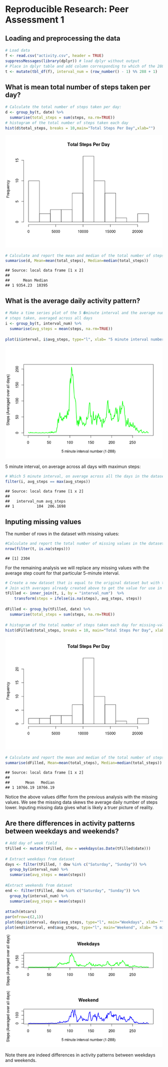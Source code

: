 # Reproducible Research: Peer Assessment 1

## Loading and preprocessing the data


```r
# Load data
f <- read.csv("activity.csv", header = TRUE)
suppressMessages(library(dplyr)) # load dplyr without output  
# Place in dplyr table and add column corresponding to which of the 288 5-minute daily intervals the row belongs
t <- mutate(tbl_df(f), interval_num = (row_number() - 1) %% 288 + 1)
```


## What is mean total number of steps taken per day?


```r
# Calculate the total number of steps taken per day:
d <- group_by(t, date) %>%    
  summarise(total_steps = sum(steps, na.rm=TRUE))
# histogram of the total number of steps taken each day
hist(d$total_steps, breaks = 10,main="Total Steps Per Day",xlab="")
```

![](PA1_template_files/figure-html/unnamed-chunk-2-1.png) 



```r
# Calculate and report the mean and median of the total number of steps taken per day
summarise(d, Mean=mean(total_steps), Median=median(total_steps))
```

```
## Source: local data frame [1 x 2]
## 
##      Mean Median
## 1 9354.23  10395
```


## What is the average daily activity pattern?


```r
# Make a time series plot of the 5 �minute interval and the average number of
# steps taken, averaged across all days 
i <- group_by(t, interval_num) %>%    
  summarise(avg_steps = mean(steps, na.rm=TRUE))

plot(i$interval, i$avg_steps, type="l", xlab= "5 minute interval number (1-288)", ylab= "Steps (Averaged over all days)", col="green" , lwd=2)
```

![](PA1_template_files/figure-html/unnamed-chunk-4-1.png) 

5 minute interval, on average across all days with maximun steps:

```r
# Which 5 minute interval, on average across all the days in the dataset, contains the maximum numberof steps?
filter(i, avg_steps == max(avg_steps))
```

```
## Source: local data frame [1 x 2]
## 
##   interval_num avg_steps
## 1          104  206.1698
```


## Inputing missing values

The number of rows in the dataset with missing values:

```r
#Calculate and report the total number of missing values in the dataset
nrow(filter(t, is.na(steps)))
```

```
## [1] 2304
```

For the remaining analysis we will replace any missing values with the average step count for that particular 5-minute interval.

```r
# Create a new dataset that is equal to the original dataset but with the missing data filled in.
# Join with averages already created above to get the value for use in place of the missing value
tFilled <- inner_join(t, i, by = "interval_num")  %>% 
    transform(steps = ifelse(is.na(steps), avg_steps, steps))

dFilled <- group_by(tFilled, date) %>%    
  summarise(total_steps = sum(steps, na.rm=TRUE))

# histogram of the total number of steps taken each day for missing-value-filled data
hist(dFilled$total_steps, breaks = 10, main="Total Steps Per Day", xlab="")
```

![](PA1_template_files/figure-html/unnamed-chunk-7-1.png) 


```r
# Calculate and report the mean and median of the total number of steps taken per day on missing-value-filled data
summarise(dFilled, Mean=mean(total_steps), Median=median(total_steps))
```

```
## Source: local data frame [1 x 2]
## 
##       Mean   Median
## 1 10766.19 10766.19
```


Notice the above values differ form the previous analysis with the missing values.  We see the missing data skews 
the average daily number of steps lower.  Inputing missing data gives what is likely a truer picture of reality.


## Are there differences in activity patterns between weekdays and weekends?


```r
# Add day of week field
tFilled <- mutate(tFilled, dow = weekdays(as.Date(tFilled$date)))

# Extract weekdays from dataset
days <- filter(tFilled, ! dow %in% c("Saturday", "Sunday")) %>%
  group_by(interval_num) %>%    
  summarise(avg_steps = mean(steps))

#Extract weekends from dataset
end <- filter(tFilled, dow %in% c("Saturday", "Sunday")) %>%
  group_by(interval_num) %>%    
  summarise(avg_steps = mean(steps))

attach(mtcars)
par(mfrow=c(2,1)) 
plot(days$interval, days$avg_steps, type="l", main="Weekdays", xlab= "", ylab= "Steps (Averaged over all days)", col="green" , lwd=2)
plot(end$interval, end$avg_steps, type="l", main="Weekend", xlab= "5 minute interval number (1-288)", ylab= "Steps (Averaged over all days)", col="blue" , lwd=2)
```

![](PA1_template_files/figure-html/unnamed-chunk-9-1.png) 

Note there are indeed differences in activity patterns between weekdays and weekends.



